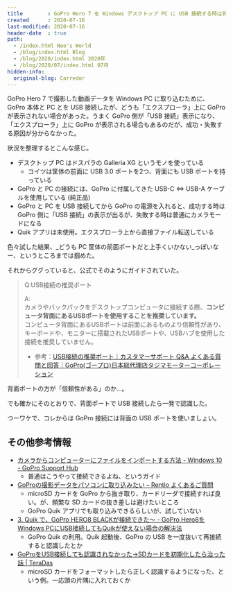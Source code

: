 ```yaml
---
title        : GoPro Hero 7 を Windows デスクトップ PC に USB 接続する時は背面ポートを使う
created      : 2020-07-16
last-modified: 2020-07-16
header-date  : true
path:
  - /index.html Neo's World
  - /blog/index.html Blog
  - /blog/2020/index.html 2020年
  - /blog/2020/07/index.html 07月
hidden-info:
  original-blog: Corredor
---
```


GoPro Hero 7 で撮影した動画データを Windows PC に取り込むために、GoPro 本体と PC とを USB 接続したが、どうも「エクスプローラ」上に GoPro が表示されない場合があった。うまく GoPro 側が「USB 接続」表示になり、「エクスプローラ」上に GoPro が表示される場合もあるのだが、成功・失敗する原因が分からなかった。

状況を整理するとこんな感じ。

- デスクトップ PC はドスパラの Galleria XG というモノを使っている
  - コイツは筐体の前面に USB 3.0 ポートを2つ、背面にも USB ポートを持っている
- GoPro と PC の接続には、GoPro に付属してきた USB-C ⇔ USB-A ケーブルを使用している (純正品)
- GoPro と PC を USB 接続してから GoPro の電源を入れると、成功する時は GoPro 側に「USB 接続」の表示が出るが、失敗する時は普通にカメラモードになる
- Quik アプリは未使用。エクスプローラ上から直接ファイル転送している

色々試した結果、_どうも PC 筐体の前面ポートだと上手くいかない_っぽいなー、というところまでは掴めた。

それからググっていると、公式でそのようにガイドされていた。

> Q:USB接続の推奨ポート
> 
> A:  
> カメラやバックパックをデスクトップコンピュータに接続する際、__コンピュータ背面にあるUSBポートを使用することを推奨しています。__  
> コンピュータ背面にあるUSBポートは前面にあるものより信頼性があり、キーボードや、モニターに搭載されたUSBポートや、USBハブを使用した接続を推奨していません。
> 
> - 参考：[USB接続の推奨ポート｜カスタマーサポート Q&A よくある質問と回答｜GoPro(ゴープロ)日本総代理店タジマモーターコーポレーション](https://www.tajima-motor.com/gopro/faqs/ans/common/6014.html)

背面ポートの方が「信頼性がある」のか…。

でも確かにそのとおりで、背面ポートで USB 接続したら一発で認識した。

つーワケで、コレからは GoPro 接続には背面の USB ポートを使いましょい。

## その他参考情報

- [カメラからコンピューターにファイルをインポートする方法 - Windows 10 - GoPro Support Hub](https://community.gopro.com/t5/ja/12459-12513-12521-12363-12425-12467-12531-12500-12517-12540/ta-p/399641)
  - 普通はこうやって接続できるよね、というガイド
- [GoProの撮影データをパソコンに取り込みたい – Rentio よくあるご質問](https://www.rentio.jp/help/archives/1276)
  - microSD カードを GoPro から抜き取り、カードリーダで接続すれば良い。が、頻繁な SD カードの抜き差しは避けたいところ
  - GoPro Quik アプリでも取り込みできるらしいが、試していない
- [3. Quik で、GoPro HERO8 BLACKが接続できた～ - GoPro Hero8をWindows PCにUSB接続してもQuikが使えない場合の解決法](http://manualkun.com/goprodriver/3/)
  - GoPro Quik の利用。Quik 起動後、GoPro の USB を一度抜いて再接続すると認識したとか
- [GoProをUSB接続しても認識されなかった→SDカードを初期化したら治った話 | TeraDas](https://www.teradas.net/archives/30542/)
  - microSD カードをフォーマットしたら正しく認識するようになった、という例。一応頭の片隅に入れておくか
